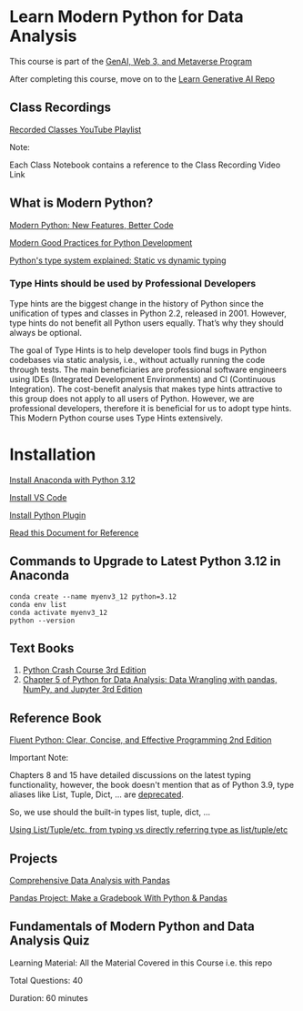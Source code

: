 # Learn Modern Python for Data Analysis

This course is part of the [GenAI, Web 3, and Metaverse Program](https://docs.google.com/presentation/d/1XVSZhmv4XH14YpyDxJIvYWiUrF1EO9tsUnle17wCLIc/edit?usp=sharing)

After completing this course, move on to the [Learn Generative AI Repo](https://github.com/panaverse/learn-generative-ai)


## Class Recordings

[Recorded Classes YouTube Playlist](https://www.youtube.com/playlist?list=PL0vKVrkG4hWrEujmnC7v2mSiaXMV_Tfu0)

Note:

Each Class Notebook contains a reference to the Class Recording Video Link 


## What is Modern Python?

[Modern Python: New Features, Better Code](https://www.easypost.com/blog/2022-09-14-modern-python-new-features-better-code)

[Modern Good Practices for Python Development](https://www.stuartellis.name/articles/python-modern-practices/)

[Python's type system explained: Static vs dynamic typing](https://www.youtube.com/watch?v=kSXZHRsWXfU)

### Type Hints should be used by Professional Developers

Type hints are the biggest change in the history of Python since the unification of types and classes in Python 2.2, released in 2001. However, type hints do not benefit all Python users equally. That’s why they should always be optional.

The goal of Type Hints is to help developer tools find bugs in Python codebases via static analysis, i.e., without actually running the code through tests. The main beneficiaries are professional software engineers using IDEs (Integrated Development Environments) and CI (Continuous Integration). The cost-benefit analysis that makes type hints attractive to this group does not apply to all users of Python. However, we are professional developers, therefore it is beneficial for us to adopt type hints. This Modern Python course uses Type Hints extensively. 


# Installation

[Install Anaconda with Python 3.12](https://www.anaconda.com/download) 

[Install VS Code](https://code.visualstudio.com/)

[Install Python Plugin](https://marketplace.visualstudio.com/items?itemName=ms-python.python)

[Read this Document for Reference](https://python.plainenglish.io/typed-python-for-typescript-developers-791145e7171c)

## Commands to Upgrade to Latest Python 3.12 in Anaconda

    conda create --name myenv3_12 python=3.12
    conda env list
    conda activate myenv3_12
    python --version

## Text Books

1. [Python Crash Course 3rd Edition](https://www.amazon.com/Python-Crash-Course-Eric-Matthes/dp/1718502702/ref=sr_1_1)
2. [Chapter 5 of Python for Data Analysis: Data Wrangling with pandas, NumPy, and Jupyter 3rd Edition](https://www.amazon.com/Python-Data-Analysis-Wrangling-Jupyter/dp/109810403X/ref=sr_1_1)

## Reference Book

[Fluent Python: Clear, Concise, and Effective Programming 2nd Edition](https://www.amazon.com/Fluent-Python-Concise-Effective-Programming/dp/1492056359/ref=tmm_pap_swatch_0)

Important Note: 

Chapters 8 and 15 have detailed discussions on the latest typing functionality, however, the book doesn't mention that as of Python 3.9, type aliases like List, Tuple, Dict, ... are [deprecated](https://docs.python.org/3/library/typing.html#deprecated-aliases).

So, we use should the built-in types list, tuple, dict, ...

[Using List/Tuple/etc. from typing vs directly referring type as list/tuple/etc](https://stackoverflow.com/questions/39458193/using-list-tuple-etc-from-typing-vs-directly-referring-type-as-list-tuple-etc)


## Projects

[Comprehensive Data Analysis with Pandas](https://www.kaggle.com/code/prashant111/comprehensive-data-analysis-with-pandas)

[Pandas Project: Make a Gradebook With Python & Pandas](https://realpython.com/pandas-project-gradebook/)

## Fundamentals of Modern Python and Data Analysis Quiz

Learning Material: All the Material Covered in this Course i.e. this repo

Total Questions: 40

Duration: 60 minutes 





